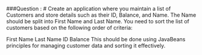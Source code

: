 ###Question : #
Create an application where you maintain a list of Customers and store details such as their ID, Balance, and Name. The Name should be split into First Name and Last Name. You need to sort the list of customers based on the following order of criteria:

First Name
Last Name
ID
Balance
This should be done using JavaBeans principles for managing customer data and sorting it effectively.

